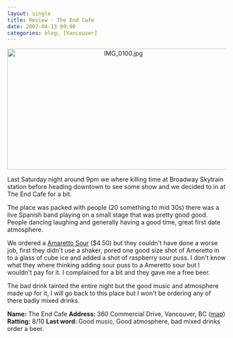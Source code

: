 ```yaml
---
layout: single
title: Review - The End Cafe
date: 2007-04-13 09:00
categories: blog, [Vancouver]
---
```


<p style="text-align: center"><img src="/public/uploads/IMG_0100.jpg" alt="IMG_0100.jpg" title="IMG_0100.jpg" border="0" height="279" width="520" /></p>
Last Saturday night around 9pm we where killing time at Broadway Skytrain station before heading downtown to see some show and we decided to in at The End Cafe for a bit.

The place was packed with people (20 something to mid 30s) there was a live Spanish band playing on a small stage that was pretty good good. People dancing laughing and generally having a good time, great first date atmosphere.

We ordered a <a href="http://www.drinksmixer.com/drink820.html">Amaretto Sour</a> ($4.50) but they couldn't have done a worse job, first they didn't use a shaker, pored one good size shot of Ameretto in to a glass of cube ice and added a shot of raspberry sour puss. I don't know what they where thinking adding sour puss to a Ameretto sour but I wouldn't pay for it. I complained for a bit and they gave me a free beer.

The bad drink tainted the entire night but the good music and atmosphere made up for it, I will go back to this place but I won't be ordering any of there badly mixed drinks.

<strong>Name:</strong>  The End Cafe
<strong>Address: </strong>360 Commercial Drive, Vancouver, BC (<a href="http://maps.google.com/maps?f=q&amp;hl=en&amp;q=360+Commercial+Drive,+Vancouver,+BC&amp;sll=37.0625,-95.677068&amp;sspn=33.572881,65.830078&amp;layer=&amp;ie=UTF8&amp;z=16&amp;ll=49.282294,-123.069963&amp;spn=0.006747,0.016072&amp;om=1&amp;iwloc=addr">map</a>)
<strong>Ratting:</strong> 8/10
<strong>Last word: </strong>Good music, Good atmosphere, bad mixed drinks order a beer.
